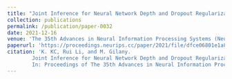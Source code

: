 ```yaml
---
title: "Joint Inference for Neural Network Depth and Dropout Regularization"
collection: publications
permalink: /publication/paper-0032
date: 2021-12-16
venue: 'The 35th Advances in Neural Information Processing Systems (NeurIPS 2021)'
paperurl: 'https://proceedings.neurips.cc/paper/2021/file/dfce06801e1a85d6d06f1fdd4475dacd-Paper.pdf'
citation: 'K. KC, Rui Li, and M. Gilany.
        Joint Inference for Neural Network Depth and Dropout Regularization.
        In: Proceedings of The 35th Advances in Neural Information Processing Systems (NeurIPS 2021).'
---
```


